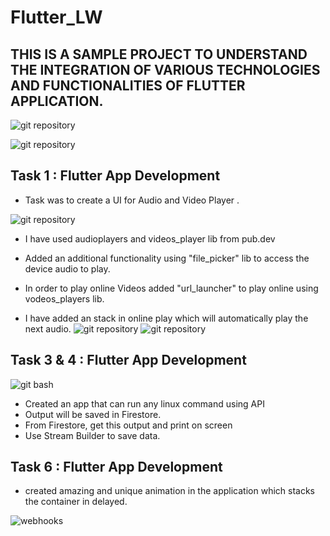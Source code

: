 # Flutter_LW

## THIS IS A SAMPLE PROJECT TO UNDERSTAND THE INTEGRATION OF VARIOUS TECHNOLOGIES AND FUNCTIONALITIES OF FLUTTER APPLICATION.


 ![git repository](./images/1.JPG)
 
 ![git repository](./images/2.JPG)

## Task 1 : Flutter App Development
 
 * Task was to create a UI for Audio and Video Player .
 
 
 ![git repository](./images/auvi.JPG)
 
 * I have used audioplayers and videos_player lib from pub.dev
 
 * Added an additional functionality using "file_picker" lib to access the device audio to play.
 
 * In order to play online Videos added "url_launcher" to play online using vodeos_players lib.
 
 * I have added an stack in online play which will automatically play the next audio.
 ![git repository](./images/8.JPG)
 ![git repository](./images/vid.JPG)
 
## Task 3 & 4 : Flutter App Development 
 
  ![git bash](./images/li.JPG)
  
* Created an app that can run any linux command using API
* Output will be saved in Firestore. 
* From Firestore, get this output and print on screen
* Use Stream Builder to save data.


## Task 6 : Flutter App Development
 
 * created amazing and unique animation in the application which stacks the container in delayed.
 
![webhooks](./images/ani.JPG)

